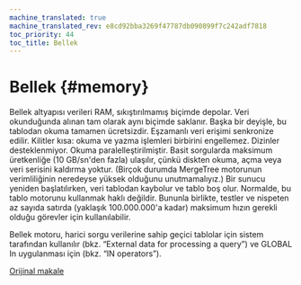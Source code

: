 ```yaml
---
machine_translated: true
machine_translated_rev: e8cd92bba3269f47787db090899f7c242adf7818
toc_priority: 44
toc_title: Bellek
---
```


# Bellek {#memory}

Bellek altyapısı verileri RAM, sıkıştırılmamış biçimde depolar. Veri okunduğunda alınan tam olarak aynı biçimde saklanır. Başka bir deyişle, bu tablodan okuma tamamen ücretsizdir.
Eşzamanlı veri erişimi senkronize edilir. Kilitler kısa: okuma ve yazma işlemleri birbirini engellemez.
Dizinler desteklenmiyor. Okuma paralelleştirilmiştir.
Basit sorgularda maksimum üretkenliğe (10 GB/sn'den fazla) ulaşılır, çünkü diskten okuma, açma veya veri serisini kaldırma yoktur. (Birçok durumda MergeTree motorunun verimliliğinin neredeyse yüksek olduğunu unutmamalıyız.)
Bir sunucu yeniden başlatılırken, veri tablodan kaybolur ve tablo boş olur.
Normalde, bu tablo motorunu kullanmak haklı değildir. Bununla birlikte, testler ve nispeten az sayıda satırda (yaklaşık 100.000.000'a kadar) maksimum hızın gerekli olduğu görevler için kullanılabilir.

Bellek motoru, harici sorgu verilerine sahip geçici tablolar için sistem tarafından kullanılır (bkz. “External data for processing a query”) ve GLOBAL In uygulanması için (bkz. “IN operators”).

[Orijinal makale](https://clickhouse.tech/docs/en/operations/table_engines/memory/) <!--hide-->
